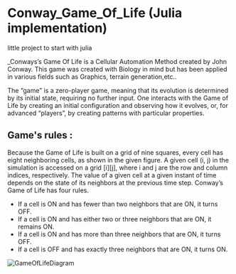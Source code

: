 # Conway_Game_Of_Life (Julia implementation)

little project to start with julia

_Conways’s Game Of Life is a Cellular Automation Method created by John Conway. This game was created with Biology in mind but has been applied in various fields such as Graphics, terrain generation,etc..

The “game” is a zero-player game, meaning that its evolution is determined by its initial state, requiring no further input. One interacts with the Game of Life by creating an initial configuration and observing how it evolves, or, for advanced “players”, by creating patterns with particular properties.

## Game's rules :

Because the Game of Life is built on a grid of nine squares, every cell has eight neighboring cells, as shown in the given figure. A given cell (i, j) in the simulation is accessed on a grid [i][j], where i and j are the row and column indices, respectively. The value of a given cell at a given instant of time depends on the state of its neighbors at the previous time step. Conway’s Game of Life has four rules. 

* If a cell is ON and has fewer than two neighbors that are ON, it turns OFF.
* If a cell is ON and has either two or three neighbors that are ON, it remains ON.
* If a cell is ON and has more than three neighbors that are ON, it turns OFF.
* If a cell is OFF and has exactly three neighbors that are ON, it turns ON.

![GameOfLifeDiagram](https://user-images.githubusercontent.com/98898021/177128562-96358535-f088-47ab-9cd7-d42123042178.png)

